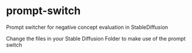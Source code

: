 # prompt-switch
Prompt switcher for negative concept evaluation in StableDiffusion

Change the files in your Stable Diffusion Folder to make use of the prompt switch
